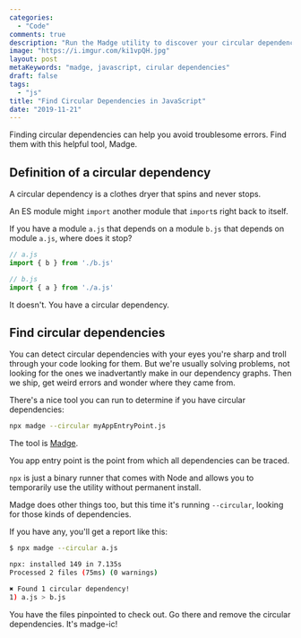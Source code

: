 ```yaml
---
categories:
  - "Code"
comments: true
description: "Run the Madge utility to discover your circular dependencies"
image: "https://i.imgur.com/ki1vpQH.jpg"
layout: post
metaKeywords: "madge, javascript, cirular dependencies"
draft: false
tags:
  - "js"
title: "Find Circular Dependencies in JavaScript"
date: "2019-11-21"
---
```


Finding circular dependencies can help you avoid troublesome errors.  Find them with this helpful tool, Madge.

<!--more-->

## Definition of a circular dependency

A circular dependency is a clothes dryer that spins and never stops.  

An ES module might `import` another module that `import`s right back to itself.  

If you have a module `a.js` that depends on a module `b.js` that depends on module `a.js`, where does it stop?

```javascript
// a.js
import { b } from './b.js'

// b.js
import { a } from './a.js'
```

It doesn't.  You have a circular dependency.

## Find circular dependencies

You can detect circular dependencies with your eyes you're sharp and troll through your code looking for them.  But we're usually solving problems, not looking for the ones we inadvertantly make in our dependency graphs. Then we ship, get weird errors and wonder where they came from.  

There's a nice tool you can run to determine if you have circular dependencies:

```bash
npx madge --circular myAppEntryPoint.js
```

The tool is [Madge](https://github.com/pahen/madge).  

You app entry point is the point from which all dependencies can be traced.

`npx` is just a binary runner that comes with Node and allows you to temporarily use the utility without permanent install.  

Madge does other things too, but this time it's running `--circular`, looking for those kinds of dependencies.

If you have any, you'll get a report like this:

```bash
$ npx madge --circular a.js

npx: installed 149 in 7.135s                                                                                                                            
Processed 2 files (75ms) (0 warnings)                                                                                                                

✖ Found 1 circular dependency!
1) a.js > b.js 
```

You have the files pinpointed to check out.  Go there and remove the circular dependencies.  It's madge-ic!
